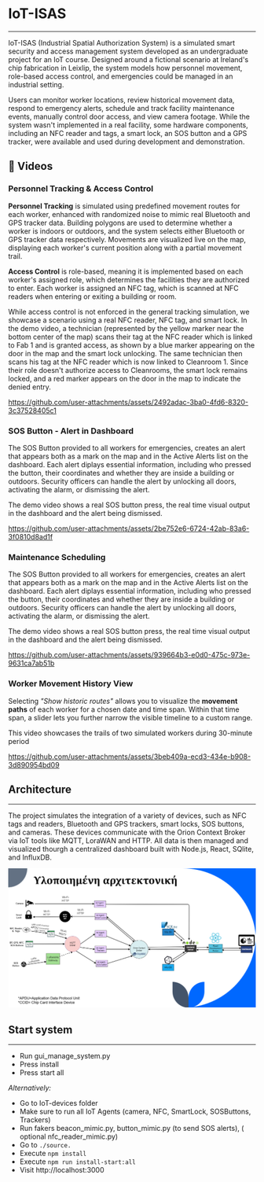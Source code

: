 # IoT-ISAS
---
IoT-ISAS (Industrial Spatial Authorization System) is a simulated smart security and access management system developed as an undergraduate project for an IoT course. Designed around a fictional scenario at Ireland's chip fabrication in Leixlip, the system models how personnel movement, role-based access control, and emergencies could be managed in an industrial setting. 

Users can monitor worker locations, review historical movement data, respond to emergency alerts, schedule and track facility maintenance events, manually control door access, and view camera footage. While the system wasn't implemented in a real facility, some hardware components, including an NFC reader and tags, a smart lock, an SOS button and a GPS tracker, were available and used during development and demonstration.

## 🎥 Videos

### Personnel Tracking & Access Control 

__Personnel Tracking__ is simulated using predefined movement routes for each worker, enhanced with randomized noise to mimic real Bluetooth and GPS tracker data. Building polygons are used to determine whether a worker is indoors or outdoors, and the system selects either Bluetooth or GPS tracker data respectively. Movements are visualized live on the map, displaying each worker's current position along with a partial movement trail. 

__Access Control__ is role-based, meaning it is implemented based on each worker's assigned role, which determines the facilities they are authorized to enter. Each worker is assigned an NFC tag, which is scanned at NFC readers when entering or exiting a building or room.

While access control is not enforced in the general tracking simulation, we showcase a scenario using a real NFC reader, NFC tag, and smart lock. In the demo video, a technician (represented by the yellow marker near the bottom center of the map) scans their tag at the NFC reader which is linked to Fab 1 and is granted access, as shown by a blue marker appearing on the door in the map and the smart lock unlocking. The same technician then scans his tag at the NFC reader which is now linked to Cleanroom 1. Since their role doesn't authorize access to Cleanrooms, the smart lock remains locked, and a red marker appears on the door in the map to indicate the denied entry.

https://github.com/user-attachments/assets/2492adac-3ba0-4fd6-8320-3c37528405c1

### SOS Button - Alert in Dashboard

The SOS Button provided to all workers for emergencies, creates an alert that appears both as a mark on the map and in the Active Alerts list on the dashboard. Each alert diplays essential information, including who pressed the button, their coordinates and whether they are inside a building or outdoors. Security officers can handle the alert by unlocking all doors, activating the alarm, or dismissing the alert. 

The demo video shows a real SOS button press, the real time visual output in the dashboard and the alert being dismissed. 

https://github.com/user-attachments/assets/2be752e6-6724-42ab-83a6-3f0810d8ad1f

### Maintenance Scheduling

The SOS Button provided to all workers for emergencies, creates an alert that appears both as a mark on the map and in the Active Alerts list on the dashboard. Each alert diplays essential information, including who pressed the button, their coordinates and whether they are inside a building or outdoors. Security officers can handle the alert by unlocking all doors, activating the alarm, or dismissing the alert.

The demo video shows a real SOS button press, the real time visual output in the dashboard and the alert being dismissed. 

https://github.com/user-attachments/assets/939664b3-e0d0-475c-973e-9631ca7ab51b

### Worker Movement History View

Selecting _"Show historic routes"_ allows you to visualize the __movement paths__ of each worker for a chosen date and time span. Within that time span, a slider lets you further narrow the visible timeline to a custom range. 

This video showcases the trails of two simulated workers during 30-minute period

https://github.com/user-attachments/assets/3beb409a-ecd3-434e-b908-3d890954bd09



## Architecture
---

The project simulates the integration of a variety of devices, such as NFC tags and readers, Bluetooth and GPS trackers, smart locks, SOS buttons, and cameras. These devices communicate with the Orion Context Broker via IoT tools like MQTT, LoraWAN and HTTP. All data is then managed and visualized thourgh a centralized dashboard built with Node.js, React, SQlite, and InfluxDB.

![System architecture](images/final-architecture.png)

## Start system
---
- Run gui_manage_system.py
- Press install
- Press start all

_Alternatively:_

- Go to IoT-devices folder
- Make sure to run all IoT Agents (camera, NFC, SmartLock, SOSButtons, Trackers)
- Run fakers beacon_mimic.py, button_mimic.py (to send SOS alerts), ( optional nfc_reader_mimic.py)
- Go to `./source.`
- Execute `npm install`
- Execute `npm run install-start:all`
- Visit http://localhost:3000

